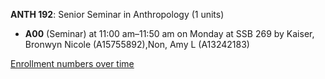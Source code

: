 **ANTH 192**: Senior Seminar in Anthropology (1 units)

- **A00** (Seminar) at 11:00 am–11:50 am on Monday at SSB 269 by Kaiser, Bronwyn Nicole (A15755892),Non, Amy L (A13242183)

[Enrollment numbers over time](./ANTH192.tsv)
